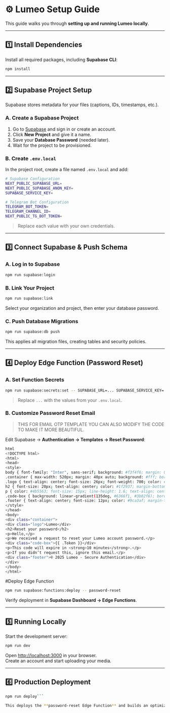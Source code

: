# ⚙️ Lumeo Setup Guide

This guide walks you through **setting up and running Lumeo locally**.

---

## 1️⃣ Install Dependencies

Install all required packages, including **Supabase CLI**:

```bash
npm install
```

---

## 2️⃣ Supabase Project Setup

Supabase stores metadata for your files (captions, IDs, timestamps, etc.).

### A. Create a Supabase Project
1. Go to [Supabase](https://supabase.com) and sign in or create an account.  
2. Click **New Project** and give it a name.  
3. Save your **Database Password** (needed later).  
4. Wait for the project to be provisioned.

### B. Create `.env.local`
In the project root, create a file named `.env.local` and add:

```bash
# Supabase Configuration
NEXT_PUBLIC_SUPABASE_URL=
NEXT_PUBLIC_SUPABASE_ANON_KEY=
SUPABASE_SERVICE_KEY=

# Telegram Bot Configuration
TELEGRAM_BOT_TOKEN=
TELEGRAM_CHANNEL_ID=
NEXT_PUBLIC_TG_BOT_TOKEN=
```

> Replace each value with your own credentials.

---

## 3️⃣ Connect Supabase & Push Schema

### A. Log in to Supabase
```bash
npm run supabase:login
```

### B. Link Your Project
```bash
npm run supabase:link
```
Select your organization and project, then enter your database password.

### C. Push Database Migrations
```bash
npm run supabase:db push
```
This applies all migration files, creating tables and security policies.

---

## 4️⃣ Deploy Edge Function (Password Reset)

### A. Set Function Secrets
```bash
npm run supabase:secrets:set -- SUPABASE_URL=... SUPABASE_SERVICE_KEY=...
```
> Replace `...` with the values from your `.env.local`.

### B. Customize Password Reset Email

>THIS FOR EMAIL OTP TEMPLATE YOU CAN ALSO MODIFY THE CODE TO MAKE IT MORE BEAUTIFUL.

Edit Supabase → **Authentication → Templates → Reset Password**:

```bash
html
<!DOCTYPE html>
<html>
<head>
<style>
body { font-family: "Inter", sans-serif; background: #f3f4f6; margin: 0; padding: 0; }
.container { max-width: 520px; margin: 40px auto; background: #fff; border-radius: 16px; padding: 40px 30px; box-shadow: 0 8px 24px rgba(0,0,0,0.08); }
.logo { text-align: center; font-size: 26px; font-weight: 700; color: #3b82f6; margin-bottom: 10px; letter-spacing: 1px; }
h2 { font-size: 20px; text-align: center; color: #1f2937; margin-bottom: 15px; }
p { color: #4b5563; font-size: 15px; line-height: 1.6; text-align: center; margin: 12px 0; }
.code-box { background: linear-gradient(135deg, #6366f1, #3b82f6); border-radius: 12px; padding: 18px; text-align: center; font-size: 26px; font-weight: 700; letter-spacing: 4px; color: #fff; margin: 25px auto; width: fit-content; }
.footer { text-align: center; font-size: 12px; color: #9ca3af; margin-top: 40px; }
</style>
</head>
<body>
<div class="container">
<div class="logo">Lumeo</div>
<h2>Reset your password</h2>
<p>Hello,</p>
<p>We received a request to reset your Lumeo account password.</p>
<div class="code-box">{{ .Token }}</div>
<p>This code will expire in <strong>10 minutes</strong>.</p>
<p>If you didn’t request this, ignore this email.</p>
<div class="footer">© 2025 Lumeo · Secure Authentication</div>
</div>
</body>
</html>
```

#Deploy Edge Function

```bash
npm run supabase:functions:deploy -- password-reset
```
Verify deployment in **Supabase Dashboard → Edge Functions**.

---

## 5️⃣ Running Locally

Start the development server:

```bash
npm run dev
```

Open [http://localhost:3000](http://localhost:3000) in your browser.  
Create an account and start uploading your media.

---

## 6️⃣ Production Deployment

```bash
npm run deploy```

This deploys the **password-reset Edge Function** and builds an optimized production version of Lumeo.

